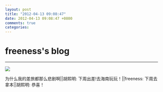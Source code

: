 ```yaml
---
layout: post
title: "2012-04-13 09:08:47"
date: 2012-04-13 09:08:47 +0800
comments: true
categories: 
---
```


# freeness's blog

----------

![](http://okqmqrbgo.bkt.clouddn.com/201204130908471.jpg)

>
为什么我的差旅都那么悲剧啊||胡熙明: 下周出差!去海南玩玩！||freeness: 下周去拿本||胡熙明: 恭喜！
